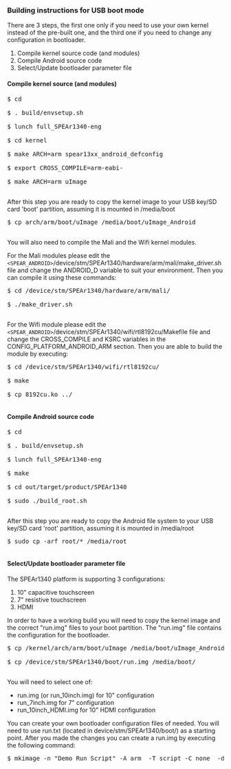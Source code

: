 ### Building instructions for USB boot mode ###

There are 3 steps, the first one only if you need to use your own kernel instead of the pre-built one, and the third one if you need to change any configuration in bootloader.

  1. Compile kernel source code (and modules)
  1. Compile Android source code
  1. Select/Update bootloader parameter file

#### Compile kernel source (and modules) ####

<pre>
$ cd <SPEAR_ANDROID><br>
$ . build/envsetup.sh<br>
$ lunch full_SPEAr1340-eng<br>
$ cd kernel<br>
$ make ARCH=arm spear13xx_android_defconfig<br>
$ export CROSS_COMPILE=arm-eabi-<br>
$ make ARCH=arm uImage<br>
</pre>


After this step you are ready to copy the kernel image to your USB key/SD card 'boot' partition, assuming it is mounted in /media/boot

<pre>
$ cp arch/arm/boot/uImage /media/boot/uImage_Android<br>
</pre>

You will also need to compile the Mali and the Wifi kernel modules.

For the Mali modules please edit the `<SPEAR_ANDROID>`/device/stm/SPEAr1340/hardware/arm/mali/make\_driver.sh file and change the ANDROID\_D variable to suit your environment. Then you can compile it using these commands:

<pre>
$ cd <SPEAR_ANDROID>/device/stm/SPEAr1340/hardware/arm/mali/<br>
$ ./make_driver.sh<br>
</pre>

For the Wifi module please edit the `<SPEAR_ANDROID>`/device/stm/SPEAr1340/wifi/rtl8192cu/Makefile file and change the CROSS\_COMPILE and KSRC variables in the CONFIG\_PLATFORM\_ANDROID\_ARM section. Then you are able to build the module by executing:

<pre>
$ cd <SPEAR_ANDROID>/device/stm/SPEAr1340/wifi/rtl8192cu/<br>
$ make<br>
$ cp 8192cu.ko ../<br>
</pre>


#### Compile Android source code ####

<pre>
$ cd <SPEAR_ANDROID><br>
$ . build/envsetup.sh<br>
$ lunch full_SPEAr1340-eng<br>
$ make<br>
$ cd out/target/product/SPEAr1340<br>
$ sudo ./build_root.sh<br>
</pre>

After this step you are ready to copy the Android file system to your USB key/SD card 'root' partition, assuming it is mounted in /media/root

<pre>
$ sudo cp -arf root/* /media/root<br>
</pre>

#### Select/Update bootloader parameter file ####

The SPEAr1340 platform is supporting 3 configurations:
  1. 10" capacitive touchscreen
  1. 7" resistive touchscreen
  1. HDMI

In order to have a working build you will need to copy the kernel image and the correct "run.img" files to your boot partition. The "run.img" file contains the configuration for the bootloader.

<pre>
$ cp <SPEAR_ANDROID>/kernel/arch/arm/boot/uImage /media/boot/uImage_Android<br>
$ cp <SPEAR_ANDROID>/device/stm/SPEAr1340/boot/run.img /media/boot/<br>
</pre>

You will need to select one of:
  * run.img (or run\_10inch.img) for 10" configuration
  * run\_7inch.img for 7" configuration
  * run\_10inch\_HDMI.img for 10" HDMI configuration

You can create your own bootloader configuration files of needed. You will need to use run.txt (located in device/stm/SPEAr1340/boot/) as a starting point. After you made the changes you can create a run.img by executing the following command:

<pre>
$ mkimage -n "Demo Run Script" -A arm  -T script -C none  -d run.txt run.img<br>
</pre>